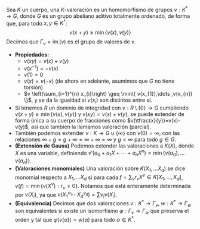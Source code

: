 Sea $K$ un cuerpo, una $K$-valoración es un homomorfismo de grupos $v:K^{*} \longrightarrow G$, donde $G$ es un grupo abeliano aditivo totalmente ordenado, de forma que, para todo $x,y\in K^*$:
$$v(x+y) \geq \min\{ v(x),v(y)\}$$Decimos que $\Gamma_{v}=\mathop{\mathrm{im}}(v)$ es el grupo de valores de $v$.
- **Propiedades:**
	- $v(xy)=v(x)+v(y)$
	- $v(x^{-1})=-v(x)$
	- $v(1)=0$
	- $v(x)=v(-x)$ (de ahora en adelante, asumimos que $G$ no tiene torsión)
	- $v \left(\sum_{i=1}^{n} x_{i}\right) \geq \min\{ v(x_{1}),\dots ,v(x_{n}) \}$, y se da la igualdad si $v(x_{i})$ son distintos entre sí.
- Si tenemos $R$ un dominio de integridad con $v:R\setminus \{ 0 \} \longrightarrow G$ cumpliendo $v(x+y) \geq \min\{ v(x),v(y)\}$ y $v(xy)=v(x)+v(y)$, se puede extender de forma única a su cuerpo de fracciones como $v(\tfrac{x}{y})=v(x)-v(y)$, así que también la llamamos valoración (parcial).
- También podemos extender $v:K \longrightarrow G \cup \{ \infty \}$ con $v(0)=\infty$, con las relaciones $\infty+g=g+\infty=\infty+\infty=\infty$ y $g<\infty$ para todo $g\in G$.
- **(Extensión de Gauss)** Podemos extender las valoraciones a $K(X)$, donde $X$ es una variable, definiendo $v'(a_{0} + a_{1}X + \cdots + a_{n}X^{n}) = \min\{ v(a_{0}),\dots v(a_{n}) \}$.
- **(Valoraciones monomiales)** Una valoración sobre $K(X_{1},\dots X_{d})$ se dice monomial respecto a $X_{1},\dots X_{d}$ si para cada $f= \sum_{\nu}r_{\nu}X^{\nu}\in K[X_{1},\dots, X_{d}]$, $v(f) = \min\{ v(X^{\nu}):r_{\nu}\neq 0 \}$. Notamos que está enteramente determinada por $\nu(X_{i})$, ya que $v(X_{1}^{\nu_{1}}\cdots X_{d}^{\nu_{d}})= \sum \nu_{i}v(X_{i})$.
- **(Equivalencia)** Decimos que dos valoraciones $v:K^{*}\longrightarrow \Gamma_{v}$, $w:K^{*} \longrightarrow \Gamma_{w}$ son equivalentes si existe un isomorfismo $\varphi: \Gamma_{v}\longrightarrow \Gamma_{w}$ que preserva el orden y tal que $\varphi(v(\alpha))=w(\alpha)$ para todo $\alpha \in K^{*}$.
